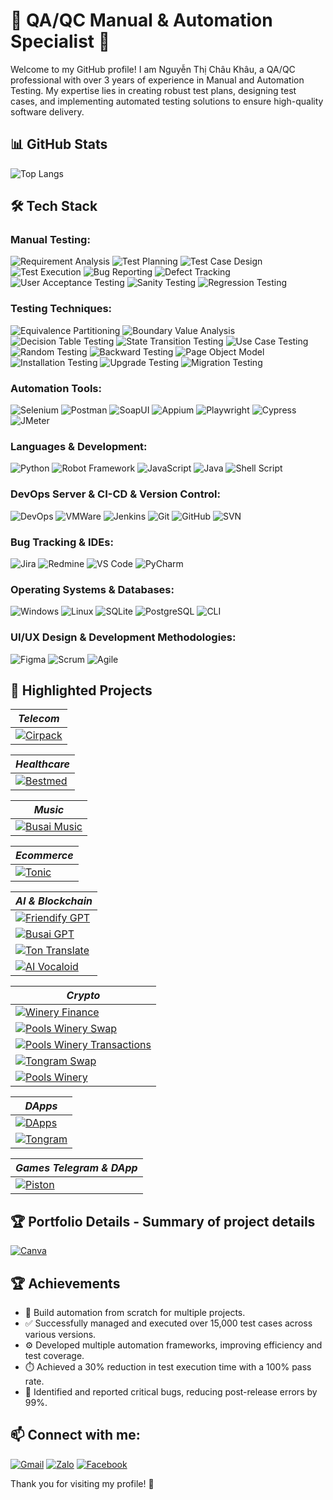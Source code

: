 # 🌟 QA/QC Manual & Automation Specialist 🌟

Welcome to my GitHub profile! I am Nguyễn Thị Châu Khâu, a QA/QC professional with over 3 years of experience in Manual and Automation Testing. My expertise lies in creating robust test plans, designing test cases, and implementing automated testing solutions to ensure high-quality software delivery.

## 📊 GitHub Stats
![Top Langs](https://github-readme-stats.vercel.app/api/top-langs/?username=chaukhau19&layout=compact&theme=radical)

## 🛠️ Tech Stack

### **Manual Testing:**
![Requirement Analysis](https://img.shields.io/badge/-Requirement_Analysis-FF5733?style=flat) 
![Test Planning](https://img.shields.io/badge/-Test_Planning-F39C12?style=flat) 
![Test Case Design](https://img.shields.io/badge/-Test_Case_Design-FFC300?style=flat) 
![Test Execution](https://img.shields.io/badge/-Test_Execution-007BFF?style=flat) 
![Bug Reporting](https://img.shields.io/badge/-Bug_Reporting-DAF7A6?style=flat) 
![Defect Tracking](https://img.shields.io/badge/-Defect_Tracking-28A745?style=flat) 
![User Acceptance Testing](https://img.shields.io/badge/-User_Acceptance_Testing-8E44AD?style=flat) 
![Sanity Testing](https://img.shields.io/badge/-Sanity_Testing-8E44AD?style=flat) 
![Regression Testing](https://img.shields.io/badge/-Regression_Testing-581845?style=flat) 

### **Testing Techniques:**
![Equivalence Partitioning](https://img.shields.io/badge/-Equivalence_Partitioning-FF5733?style=flat) 
![Boundary Value Analysis](https://img.shields.io/badge/-Boundary_Value_Analysis-F39C12?style=flat) 
![Decision Table Testing](https://img.shields.io/badge/-Decision_Table_Testing-FFC300?style=flat) 
![State Transition Testing](https://img.shields.io/badge/-State_Transition_Testing-007BFF?style=flat) 
![Use Case Testing](https://img.shields.io/badge/-Use_Case_Testing-DAF7A6?style=flat) 
![Random Testing](https://img.shields.io/badge/-Random_Testing-581845?style=flat) 
![Backward Testing](https://img.shields.io/badge/-Backward_Testing-28A745?style=flat) 
![Page Object Model](https://img.shields.io/badge/-Page_Object_Model-8E44AD?style=flat) 
![Installation Testing](https://img.shields.io/badge/-Installation_Testing-581845?style=flat) 
![Upgrade Testing](https://img.shields.io/badge/-Upgrade_Testing-FF5733?style=flat) 
![Migration Testing](https://img.shields.io/badge/-Migration_Testing-F39C12?style=flat) 

### **Automation Tools:**
![Selenium](https://img.shields.io/badge/-Selenium-blue?style=flat&logo=selenium) 
![Postman](https://img.shields.io/badge/-Postman-orange?style=flat&logo=postman) 
![SoapUI](https://img.shields.io/badge/-SoapUI-green?style=flat&logo=soapui)
![Appium](https://img.shields.io/badge/-Appium-purple?style=flat&logo=appium)
![Playwright](https://img.shields.io/badge/-Playwright-brightgreen?style=flat&logo=playwright)
![Cypress](https://img.shields.io/badge/-Cypress-darkgreen?style=flat&logo=cypress)
![JMeter](https://img.shields.io/badge/-JMeter-red?style=flat&logo=apachejmeter)

### **Languages & Development:**
![Python](https://img.shields.io/badge/-Python-blue?style=flat) 
![Robot Framework](https://img.shields.io/badge/-Robot_Framework-green?style=flat&logo=robotframework)
![JavaScript](https://img.shields.io/badge/-JavaScript-yellow?style=flat&logo=JavaScript)
![Java](https://img.shields.io/badge/-Java-red?style=flat&logo=Java)
![Shell Script](https://img.shields.io/badge/-Shell_Script-2E7C2E?style=flat&logo=gnu-bash)

### **DevOps Server & CI-CD & Version Control:**
![DevOps](https://img.shields.io/badge/-DevOps-0E76A8?style=flat&logo=devops)
![VMWare](https://img.shields.io/badge/-VMWare-0078D4?style=flat&logo=vmware)
![Jenkins](https://img.shields.io/badge/-Jenkins-D24939?style=flat&logo=jenkins)
![Git](https://img.shields.io/badge/-Git-black?style=flat&logo=git) 
![GitHub](https://img.shields.io/badge/-GitHub-grey?style=flat&logo=github) 
![SVN](https://img.shields.io/badge/-SVN-blue?style=flat&logo=subversion)

### **Bug Tracking & IDEs:**
![Jira](https://img.shields.io/badge/-Jira-0052CC?style=flat&logo=jira) 
![Redmine](https://img.shields.io/badge/-Redmine-8B0000?style=flat&logo=redmine)
![VS Code](https://img.shields.io/badge/-VS_Code-blue?style=flat&logo=visualstudiocode) 
![PyCharm](https://img.shields.io/badge/-PyCharm-green?style=flat&logo=pycharm)

### **Operating Systems & Databases:**
![Windows](https://img.shields.io/badge/-Windows-0078D4?style=flat&logo=microsoftwindows) 
![Linux](https://img.shields.io/badge/-Linux-FCC624?style=flat&logo=linux)
![SQLite](https://img.shields.io/badge/-SQLite-003B57?style=flat) 
![PostgreSQL](https://img.shields.io/badge/-PostgreSQL-336791?style=flat&logo=postgresql)
![CLI](https://img.shields.io/badge/-CLI-2E7C2E?style=flat&logo=gnu-bash)

### **UI/UX Design & Development Methodologies:**
![Figma](https://img.shields.io/badge/-Figma-F24E1E?style=flat&logo=figma)
![Scrum](https://img.shields.io/badge/-Scrum-DA1212?style=flat)
![Agile](https://img.shields.io/badge/-Agile-28A745?style=flat)

## 🌿 Highlighted Projects

| ***Telecom***                                          |
|------------------------------------------------------|
| [![Cirpack](https://img.shields.io/badge/-Cirpack-FF6F61?style=flat&logo=appveyor)](https://www.cirpack.com/)                  |

| ***Healthcare***                                      |
|-----------------------------------------------------|
| [![Bestmed](https://img.shields.io/badge/-Bestmed-FF6F61?style=flat&logo=appveyor)](https://bestmed.au/)                      |

| ***Music***                                          |
|-----------------------------------------------------|
| [![Busai Music](https://img.shields.io/badge/-Busai_Music-FF6F61?style=flat&logo=appveyor)](https://music.busai.me/new_music)                            |

| ***Ecommerce***                                        |
|------------------------------------------------------|
| [![Tonic](https://img.shields.io/badge/-Tonic-FF6F61?style=flat&logo=appveyor)](https://tonic.tongram.app/en)                |

| ***AI & Blockchain***                                 |
|------------------------------------------------------|
| [![Friendify GPT](https://img.shields.io/badge/-Friendify_GPT-FF6F61?style=flat&logo=appveyor)](https://friendify.ai/)              |
| [![Busai GPT](https://img.shields.io/badge/-Busai_GPT-FF6F61?style=flat&logo=appveyor)](https://gpt.busai.me/)                  |
| [![Ton Translate](https://img.shields.io/badge/-Ton_Translate-FF6F61?style=flat&logo=appveyor)](https://gpt.busai.me/welcome)       |
| [![AI Vocaloid](https://img.shields.io/badge/-AI_Vocaloid-FF6F61?style=flat&logo=appveyor)](https://ari.aurumai.io/dashboard/)    |

| ***Crypto***                                          |
|-----------------------------------------------------|
| [![Winery Finance](https://img.shields.io/badge/-Winery_Finance-FF6F61?style=flat&logo=appveyor)](https://winery.finance/info/overview)                     |
| [![Pools Winery Swap](https://img.shields.io/badge/-Pools_Winery_Swap-FF6F61?style=flat&logo=appveyor)](https://swap.poolswinery.it/swap)                      |
| [![Pools Winery Transactions](https://img.shields.io/badge/-Pools_Winery_Transactions-FF6F61?style=flat&logo=appveyor)](https://bridge.poolswinery.it/transactions)    |
| [![Tongram Swap](https://img.shields.io/badge/-Tongram_Swap-FF6F61?style=flat&logo=appveyor)](https://dex.tongram.app/)                                   |
| [![Pools Winery](https://img.shields.io/badge/-Pools_Winery-FF6F61?style=flat&logo=appveyor)](https://poolswinery.it/)                                    |

| ***DApps***                                                 |
|---------------------------------------------------------- |
| [![DApps](https://img.shields.io/badge/-DApps-FF6F61?style=flat&logo=appveyor)](#)                                                           |
| [![Tongram](https://img.shields.io/badge/-Tongram-FF6F61?style=flat&logo=appveyor)](https://tongram.app/)                                                           |

| ***Games Telegram & DApp***                              |
|--------------------------------------------------------|
| [![Piston](https://img.shields.io/badge/-Piston-FF6F61?style=flat&logo=appveyor)](https://t.me/piston_dev_bot/pistonhubdev)     |

## 🏆 Portfolio Details - Summary of project details
[![Canva](https://img.shields.io/badge/-Canva-00BDAA?style=flat&logo=canva)](https://s.net.vn/2w4i)

## 🏆 Achievements

- 🚀 Build automation from scratch for multiple projects.
- ✅ Successfully managed and executed over 15,000 test cases across various versions.
- ⚙️ Developed multiple automation frameworks, improving efficiency and test coverage.
- ⏱️ Achieved a 30% reduction in test execution time with a 100% pass rate.
- 🐞 Identified and reported critical bugs, reducing post-release errors by 99%.

## 📫 Connect with me:
[![Gmail](https://img.shields.io/badge/-Gmail-red?style=flat&logo=gmail)](mailto:chaukhau2000@gmail.com)
[![Zalo](https://img.shields.io/badge/-Zalo-0078D4?style=flat&logo=zalo)](https://zalo.me/0327720369) 
[![Facebook](https://img.shields.io/badge/-Facebook-1877F2?style=flat&logo=facebook&logoColor=white)](https://www.facebook.com/phu.nick.186?mibextid=ZbWKwL)

Thank you for visiting my profile! 🌟
